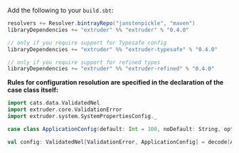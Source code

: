 Add the following to your `build.sbt`:
```scala
resolvers += Resolver.bintrayRepo("janstenpickle", "maven")
libraryDependencies += "extruder" %% "extruder" % "0.4.0"

// only if you require support for Typesafe config
libraryDependencies += "extruder" %% "extruder-typesafe" % "0.4.0"

// only if you require support for refined types
libraryDependencies += "extruder" %% "extruder-refined" % "0.4.0"
```

**Rules for configuration resolution are specified in the declaration of the case class itself:**
```scala
import cats.data.ValidatedNel
import extruder.core.ValidationError
import extruder.system.SystemPropertiesConfig._

case class ApplicationConfig(default: Int = 100, noDefault: String, optional: Option[Double])

val config: ValidatedNel[ValidationError, ApplicationConfig] = decode[ApplicationConfig]
```
